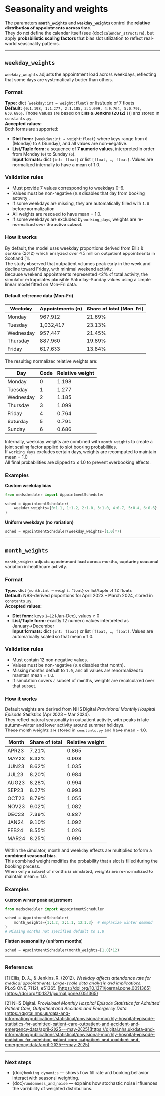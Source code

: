 # Seasonality and weights

The parameters **`month_weights`** and **`weekday_weights`** control the **relative distribution of appointments across time**.  
They do not define the calendar itself (see {doc}`calendar_structure`), but apply **probabilistic scaling factors** that bias slot utilization to reflect real-world seasonality patterns.

---

## `weekday_weights`

`weekday_weights` adjusts the appointment load across weekdays, reflecting that some days are systematically busier than others.

### Format

**Type:** dict `{weekday:int → weight:float}` or list/tuple of 7 floats  
**Default:** `{0:1.198, 1:1.277, 2:1.185, 3:1.099, 4:0.764, 5:0.791, 6:0.686}`. Those values are based on **Ellis & Jenkins (2012)** [1] and stored in `constants.py`.  
**Accepted values:**  
Both forms are supported:  
- **Dict form:** `{weekday:int → weight:float}` where keys range from `0` (Monday) to `6` (Sunday), and all values are non-negative.  
- **List/Tuple form:** a sequence of **7 numeric values**, interpreted in order from Monday (`0`) to Sunday (`6`).  
**Input formats:** dict `{int: float}` or list `[float, …, float]`. Values are normalized internally to have a mean of 1.0.

### Validation rules

- Must provide 7 values corresponding to weekdays 0–6.  
- Values must be non-negative (`0.0` disables that day from booking activity).  
- If some weekdays are missing, they are automatically filled with `1.0` before normalization.  
- All weights are rescaled to have mean = 1.0.  
- If some weekdays are excluded by `working_days`, weights are re-normalized over the active subset.

### How it works

By default, the model uses weekday proportions derived from Ellis & Jenkins (2012) which analyzed over 4.5 million outpatient appointments in Scotland [1].  
The study observed that outpatient volumes peak early in the week and decline toward Friday, with minimal weekend activity.  
Because weekend appointments represented <2% of total activity, the simulator extrapolates plausible Saturday–Sunday values using a simple linear model fitted on Mon–Fri data.

#### Default reference data (Mon–Fri)

| Weekday   | Appointments (n) | Share of total (Mon–Fri) |
|------------|------------------|---------------------------|
| Monday     | 967,912          | 21.69%                   |
| Tuesday    | 1,032,417        | 23.13%                   |
| Wednesday  | 957,447          | 21.45%                   |
| Thursday   | 887,960          | 19.89%                   |
| Friday     | 617,633          | 13.84%                   |

The resulting normalized relative weights are:

| Day       | Code | Relative weight |
|------------|------|-----------------|
| Monday     | 0    | 1.198 |
| Tuesday    | 1    | 1.277 |
| Wednesday  | 2    | 1.185 |
| Thursday   | 3    | 1.099 |
| Friday     | 4    | 0.764 |
| Saturday   | 5    | 0.791 |
| Sunday     | 6    | 0.686 |

Internally, weekday weights are combined with `month_weights` to create a joint scaling factor applied to slot booking probabilities.  
If `working_days` excludes certain days, weights are recomputed to maintain mean = 1.0.  
All final probabilities are clipped to ≤ 1.0 to prevent overbooking effects.

### Examples

**Custom weekday bias**
```python
from medscheduler import AppointmentScheduler

sched = AppointmentScheduler(
    weekday_weights={0:1.1, 1:1.2, 2:1.0, 3:1.0, 4:0.7, 5:0.8, 6:0.6}
)
```

**Uniform weekdays (no variation)**
```python
sched = AppointmentScheduler(weekday_weights=[1.0]*7)
```

---

## `month_weights`

`month_weights` adjusts appointment load across months, capturing seasonal variation in healthcare activity.

### Format

**Type:** dict `{month:int → weight:float}` or list/tuple of 12 floats  
**Default:** NHS-derived proportions for April 2023 – March 2024, stored in `constants.py`.  
**Accepted values:**  
- **Dict form:** keys `1–12` (Jan–Dec), values ≥ 0  
- **List/Tuple form:** exactly 12 numeric values interpreted as January→December  
**Input formats:** dict `{int: float}` or list `[float, …, float]`. Values are automatically scaled so that mean = 1.0.

### Validation rules

- Must contain 12 non-negative values.  
- Values must be non-negative (`0.0` disables that month).  
- Missing months default to `1.0`, and all values are renormalized to maintain mean = 1.0.  
- If simulation covers a subset of months, weights are recalculated over that subset.

### How it works

Default weights are derived from NHS Digital *Provisional Monthly Hospital Episode Statistics* (Apr 2023 – Mar 2024).  
They reflect natural seasonality in outpatient activity, with peaks in late autumn–winter and lower activity around summer holidays.  
These month weights are stored in `constants.py` and have mean = 1.0.  

| Month  | Share of total | Relative weight |
|---------|----------------|-----------------|
| APR23  | 7.21% | 0.865 |
| MAY23  | 8.32% | 0.998 |
| JUN23  | 8.62% | 1.035 |
| JUL23  | 8.20% | 0.984 |
| AUG23  | 8.28% | 0.994 |
| SEP23  | 8.27% | 0.993 |
| OCT23  | 8.79% | 1.055 |
| NOV23  | 9.02% | 1.082 |
| DEC23  | 7.39% | 0.887 |
| JAN24  | 9.10% | 1.092 |
| FEB24  | 8.55% | 1.026 |
| MAR24  | 8.25% | 0.990 |

Within the simulator, month and weekday effects are multiplied to form a **combined seasonal bias**.  
This combined weight modifies the probability that a slot is filled during the booking process.  
When only a subset of months is simulated, weights are re-normalized to maintain mean = 1.0.

### Examples

**Custom winter peak adjustment**
```python
from medscheduler import AppointmentScheduler

sched = AppointmentScheduler(
    month_weights={1:1.2, 2:1.1, 12:1.3}  # emphasize winter demand
)
# Missing months not specified default to 1.0
```

**Flatten seasonality (uniform months)**
```python
sched = AppointmentScheduler(month_weights=[1.0]*12)
```

---

### References

[1] Ellis, D. A., & Jenkins, R. (2012). *Weekday affects attendance rate for medical appointments: Large-scale data analysis and implications.*  
PLoS ONE, 7(12), e51365. [https://doi.org/10.1371/journal.pone.0051365](https://doi.org/10.1371/journal.pone.0051365)  

[2] NHS Digital. *Provisional Monthly Hospital Episode Statistics for Admitted Patient Care, Outpatient and Accident and Emergency Data.*  
[https://digital.nhs.uk/data-and-information/publications/statistical/provisional-monthly-hospital-episode-statistics-for-admitted-patient-care-outpatient-and-accident-and-emergency-data/april-2025---may-2025](https://digital.nhs.uk/data-and-information/publications/statistical/provisional-monthly-hospital-episode-statistics-for-admitted-patient-care-outpatient-and-accident-and-emergency-data/april-2025---may-2025)

---

### Next steps

- {doc}`booking_dynamics` — shows how fill rate and booking behavior interact with seasonal weighting.  
- {doc}`randomness_and_noise` — explains how stochastic noise influences the variability of weighted distributions.


